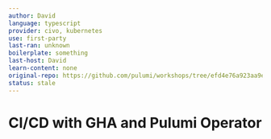 ```yaml
---
author: David
language: typescript
provider: civo, kubernetes
use: first-party
last-ran: unknown
boilerplate: something
last-host: David
learn-content: none
original-repo: https://github.com/pulumi/workshops/tree/efd4e76a923aa9e34b671d55935d5ec3b7361aff/cicd-with-gha-and-pulumi-operator
status: stale
---
```


# CI/CD with GHA and Pulumi Operator
